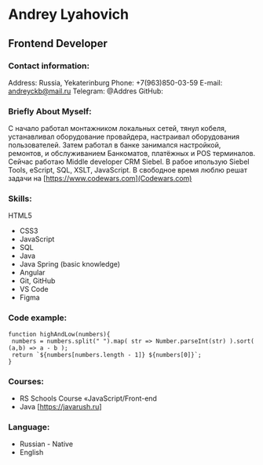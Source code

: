 # Andrey Lyahovich

## Frontend Developer

### Contact information:

Address: Russia, Yekaterinburg
Phone: +7(963)850-03-59
E-mail: andreyckb@mail.ru
Telegram: @Addres
GitHub:

### Briefly About Myself:

С начало работал монтажником локальных сетей, тянул кобеля, устанавливал оборудование провайдера, настраивал оборудования пользователей.
Затем работал в банке занимался настройкой, ремонтов, и обслуживанием Банкоматов, платёжных и POS терминалов.
Сейчас работаю Middle developer CRM Siebel. В рабое ипользую Siebel Tools, eScript, SQL, XSLT, JavaScript.
В свободное время люблю решат задачи на [https://www.codewars.com](Codewars.com)

### Skills:

HTML5

- CSS3
- JavaScript
- SQL
- Java
- Java Spring (basic knowledge)
- Angular
- Git, GitHub
- VS Code
- Figma

### Code example:

```
function highAndLow(numbers){
 numbers = numbers.split(" ").map( str => Number.parseInt(str) ).sort( (a,b) => a - b );
 return `${numbers[numbers.length - 1]} ${numbers[0]}`;
}
```

### Courses:

- RS Schools Course «JavaScript/Front-end
- Java [https://javarush.ru]

### Language:

- Russian - Native
- English
